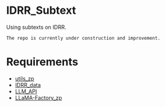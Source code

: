 # IDRR_Subtext

Using subtexts on IDRR.

`The repo is currently under construction and improvement.`

# Requirements

- [utils_zp](https://github.com/ZpWang-AI/utils_zp)
- [IDRR_data](https://github.com:ZpWang-AI/IDRR_data)
- [LLM_API](https://github.com:ZpWang-AI/LLM_API)
- [LLaMA-Factory_zp](https://github.com:ZpWang-AI/LLaMA-Factory_zp)
<!-- - [llama_zp](https://github.com:ZpWang-AI/LLaMA-Factory_zp) -->

